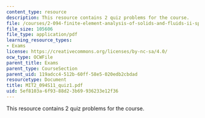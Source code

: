 ```yaml
---
content_type: resource
description: This resource contains 2 quiz problems for the course.
file: /courses/2-094-finite-element-analysis-of-solids-and-fluids-ii-spring-2011/5ef8103a6f9388d23b69936233e12f36_MIT2_094S11_quiz1.pdf
file_size: 105606
file_type: application/pdf
learning_resource_types:
- Exams
license: https://creativecommons.org/licenses/by-nc-sa/4.0/
ocw_type: OCWFile
parent_title: Exams
parent_type: CourseSection
parent_uid: 119adcc4-512b-60ff-58e5-020edb2cbdad
resourcetype: Document
title: MIT2_094S11_quiz1.pdf
uid: 5ef8103a-6f93-88d2-3b69-936233e12f36
---
```

This resource contains 2 quiz problems for the course.